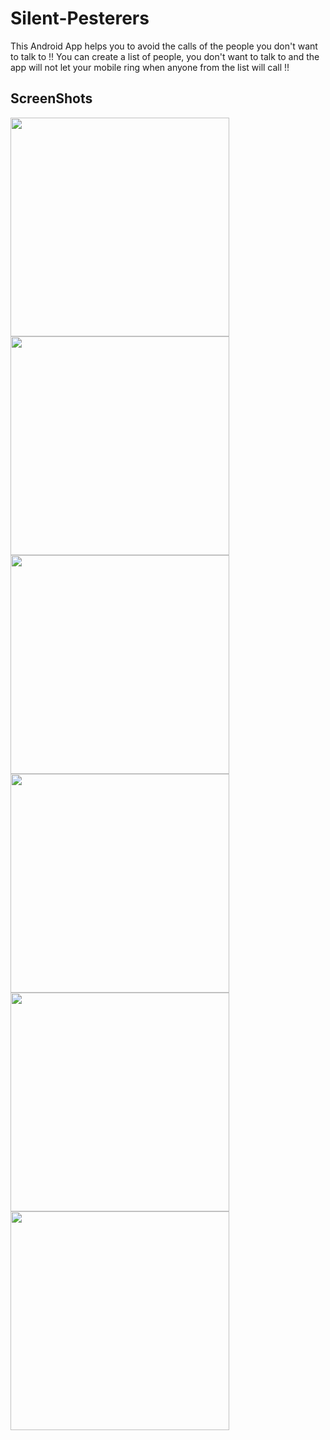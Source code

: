 # Silent-Pesterers
This Android App helps you to avoid the calls of the people you don't want to talk to !! You can create a list of people, you don't want to talk to and the app will not let your mobile ring when anyone from the list will call !!

## ScreenShots

<img src = "https://user-images.githubusercontent.com/14792027/27526553-606f1b68-5a64-11e7-8921-977f75978d92.png" width=350> <img src = "https://user-images.githubusercontent.com/14792027/27526661-0a85bdaa-5a65-11e7-8f1c-711ccfa5faf1.png" width=350>
<br>
<img src = "https://user-images.githubusercontent.com/14792027/27526674-27a235bc-5a65-11e7-87a0-2ba5b734a84c.png" width=350>
<img src = "https://user-images.githubusercontent.com/14792027/27526688-3b3e417e-5a65-11e7-9fd5-4e470c654ac2.jpg" width=350>
<br>
<img src = "https://user-images.githubusercontent.com/14792027/27526820-ec678780-5a65-11e7-8a03-1d8ed2fdebeb.png" width=350>
<img src = "https://user-images.githubusercontent.com/14792027/27526837-0d75e1e2-5a66-11e7-8871-5983e935ebc7.jpg" width=350>
